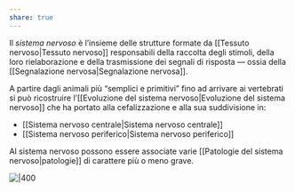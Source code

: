 ```yaml
---
share: true
---
```

Il *sistema nervoso* è l’insieme delle strutture formate da [[Tessuto nervoso|Tessuto nervoso]] responsabili della raccolta degli stimoli, della loro rielaborazione e della trasmissione dei segnali di risposta — ossia della [[Segnalazione nervosa|Segnalazione nervosa]].

A partire dagli animali più “semplici e primitivi” fino ad arrivare ai vertebrati si può ricostruire l’[[Evoluzione del sistema nervoso|Evoluzione del sistema nervoso]] che ha portato alla cefalizzazione e alla sua suddivisione in:
- [[Sistema nervoso centrale|Sistema nervoso centrale]]
- [[Sistema nervoso periferico|Sistema nervoso periferico]]

Al sistema nervoso possono essere associate varie [[Patologie del sistema nervoso|patologie]] di carattere più o meno grave.

![|400](56ef33d8400ef1e70804a0b01893afb9_MD5%201.png)